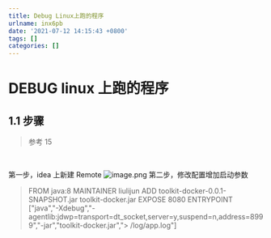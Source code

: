 ```yaml
---
title: Debug Linux上跑的程序
urlname: inx6pb
date: '2021-07-12 14:15:43 +0800'
tags: []
categories: []
---
```


# DEBUG linux 上跑的程序

## 1.1 步骤

> 参考 15

​

第一步，idea 上新建 Remote
![image.png](https://cdn.nlark.com/yuque/0/2020/png/635741/1591411315153-e9b351b7-d546-4725-8d01-9c55e2a622a0.png#height=690&id=vP4oT&margin=%5Bobject%20Object%5D&name=image.png&originHeight=690&originWidth=1174&originalType=binary∶=1&size=86617&status=done&style=none&width=1174)
第二步，修改配置增加启动参数

> FROM java:8
> MAINTAINER liulijun
> ADD toolkit-docker-0.0.1-SNAPSHOT.jar toolkit-docker.jar
> EXPOSE 8080
> ENTRYPOINT ["java","-Xdebug","-agentlib:jdwp=transport=dt_socket,server=y,suspend=n,address=8999","-jar","toolkit-docker.jar","> /log/app.log"]

